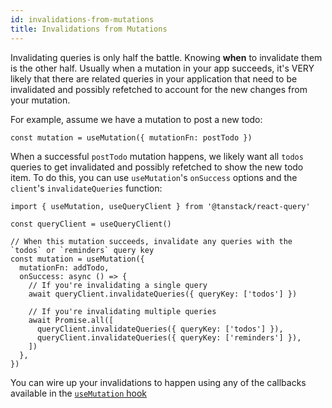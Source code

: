 ```yaml
---
id: invalidations-from-mutations
title: Invalidations from Mutations
---
```


Invalidating queries is only half the battle. Knowing **when** to invalidate them is the other half. Usually when a mutation in your app succeeds, it's VERY likely that there are related queries in your application that need to be invalidated and possibly refetched to account for the new changes from your mutation.

For example, assume we have a mutation to post a new todo:

[//]: # 'Example'

```tsx
const mutation = useMutation({ mutationFn: postTodo })
```

[//]: # 'Example'

When a successful `postTodo` mutation happens, we likely want all `todos` queries to get invalidated and possibly refetched to show the new todo item. To do this, you can use `useMutation`'s `onSuccess` options and the `client`'s `invalidateQueries` function:

[//]: # 'Example2'

```tsx
import { useMutation, useQueryClient } from '@tanstack/react-query'

const queryClient = useQueryClient()

// When this mutation succeeds, invalidate any queries with the `todos` or `reminders` query key
const mutation = useMutation({
  mutationFn: addTodo,
  onSuccess: async () => {
    // If you're invalidating a single query
    await queryClient.invalidateQueries({ queryKey: ['todos'] })

    // If you're invalidating multiple queries
    await Promise.all([
      queryClient.invalidateQueries({ queryKey: ['todos'] }),
      queryClient.invalidateQueries({ queryKey: ['reminders'] }),
    ])
  },
})
```

[//]: # 'Example2'

You can wire up your invalidations to happen using any of the callbacks available in the [`useMutation` hook](../mutations.md)
